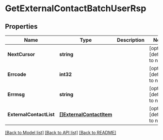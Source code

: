 # GetExternalContactBatchUserRsp

## Properties
Name | Type | Description | Notes
------------ | ------------- | ------------- | -------------
**NextCursor** | **string** |  | [optional] [default to null]
**Errcode** | **int32** |  | [optional] [default to null]
**Errmsg** | **string** |  | [optional] [default to null]
**ExternalContactList** | [**[]ExternalContactItem**](ExternalContactItem.md) |  | [optional] [default to null]

[[Back to Model list]](../README.md#documentation-for-models) [[Back to API list]](../README.md#documentation-for-api-endpoints) [[Back to README]](../README.md)


